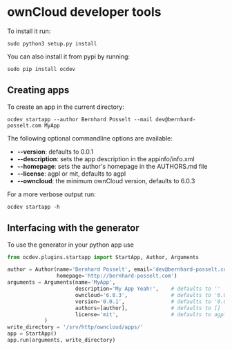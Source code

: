 # ownCloud developer tools

To install it run:

	sudo python3 setup.py install

You can also install it from pypi by running:

	sudo pip install ocdev

## Creating apps

To create an app in the current directory:

	ocdev startapp --author Bernhard Posselt --mail dev@bernhard-posselt.com MyApp

The following optional commandline options are available:

* **--version**: defaults to 0.0.1
* **--description**: sets the app description in the appinfo/info.xml
* **--homepage**: sets the author's homepage in the AUTHORS.md file
* **--license**: agpl or mit, defaults to agpl
* **--owncloud**: the minimum ownCloud version, defaults to 6.0.3

For a more verbose output run:

    ocdev startapp -h

## Interfacing with the generator
To use the generator in your python app use

```python
from ocdev.plugins.startapp import StartApp, Author, Arguments

author = Author(name='Bernhard Posselt', email='dev@bernhard-posselt.com', 
                homepage='http://bernhard-posselt.com')
arguments = Arguments(name='MyApp', 
                      description='My App Yeah!',    # defaults to ''
                      owncloud='6.0.3',              # defaults to '6.0.3'
                      version='0.0.1',               # defaults to '0.0.1'
                      authors=[author],              # defaults to []
                      license='mit',                 # defaults to agpl
            )
write_directory = '/srv/http/owncloud/apps/'
app = StartApp()
app.run(arguments, write_directory)
```